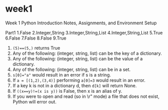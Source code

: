 # week1
Week 1 Python Introduction Notes,  Assignments, and Environment Setup

Part1
1.False
2.Integer,String
3.Integer,String,List
4.Integer,String,List
5.True
6.False
7.False
8.False
9.True


1. `(5)==(5,)` returns True
2. Any of the following: (integer, string, list) can be the key of a dictionary.
3. Any of the following: (integer, string, list) can be the value of a dictionary.
4. Any of the following: (integer, string, list) can be in a set.
5. `s[0]="a"` would result in an error if s is a string.
6. If `a = [(1,2),(3,4)]` performing `a[0]=3` would result in an error.
7. If a key k is not in a dictionary d, then `d[k]` will return None.
8. If `((x==y)!=(x is y))` is False, then x is an alias of y.
9. If you were to open and read (so in \r" mode) a file that does not exist, Python will error out.
